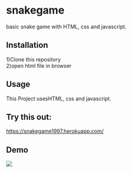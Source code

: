 # snakegame
basic snake game with HTML, css and javascript.

## Installation
1)Clone this repository<br/>
2)open html file in browser
## Usage
This Project usesHTML, css and javascript.
## Try this out:
https://snakegame1997.herokuapp.com/

## Demo

![](CPT2201081641-1447x718.gif)
